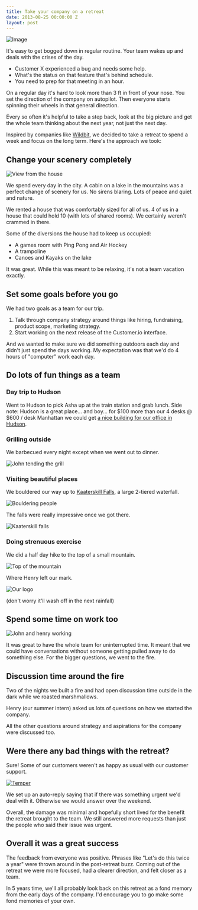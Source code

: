 ```yaml
---
title: Take your company on a retreat
date: 2013-08-25 00:00:00 Z
layout: post
---
```


![Image](https://picturelife.com/v/1000/sHsTMRkFvpyLGLV?ua=1377430797)

It's easy to get bogged down in regular routine. Your team wakes up and deals with the crises of the day. 

* Customer X experienced a bug and needs some help.
* What's the status on that feature that's behind schedule.
* You need to prep for that meeting in an hour.

On a regular day it's hard to look more than 3 ft in front of your nose. You set the direction of the company on autopilot. Then everyone starts spinning their wheels in that general direction.

Every so often it's helpful to take a step back, look at the big picture and get the whole team thinking about the next year, not just the next day.

Inspired by companies like [Wildbit](http://wildbit.com/blog/2013/06/27/2013-wildbit-retreat-dominican-republic/), we decided to take a retreat to spend a week and focus on the long term. Here's the approach we took:

## Change your scenery completely

![View from the house](https://picturelife.com/v/1000/ExAc5mKwqFdpCp?ua=1377440999)

We spend every day in the city. A cabin on a lake in the mountains was a perfect change of scenery for us. No sirens blaring. Lots of peace and quiet and nature.

We rented a house that was comfortably sized for all of us. 4 of us in a house that could hold 10 (with lots of shared rooms). We certainly weren't crammed in there.

Some of the diversions the house had to keep us occupied:

* A games room with Ping Pong and Air Hockey
* A trampoline
* Canoes and Kayaks on the lake

It was great. While this was meant to be relaxing, it's not a team vacation exactly.

## Set some goals before you go

We had two goals as a team for our trip.

1. Talk through company strategy around things like hiring, fundraising, product scope, marketing strategy.
2. Start working on the next release of the Customer.io interface.

And we wanted to make sure we did something outdoors each day and didn't just spend the days working. My expectation was that we'd do 4 hours of "computer" work each day.

## Do lots of fun things as a team

### Day trip to Hudson

Went to Hudson to pick Asha up at the train station and grab lunch. Side note: Hudson is a great place... and boy... for $100 more than our 4 desks @ $600 / desk Manhattan we could get [a nice building for our office in Hudson](https://picturelife.com/p/fMH84hBukyVs6YG/). 

### Grilling outside 

We barbecued every night except when we went out to dinner.

![John tending the grill](https://picturelife.com/v/1000/78gqj210gyu75jl?ua=1377431740)

### Visiting beautiful places

We bouldered our way up to [Kaaterskill Falls](https://en.wikipedia.org/wiki/Kaaterskill_Falls), a large 2-tiered waterfall. 

![Bouldering people](https://picturelife.com/v/1000/EiRFT9KduAmP4dnB?ua=1377431861)

The falls were really impressive once we got there.

![Kaaterskill falls](https://picturelife.com/v/1000/kvF4Th14pxUw3y?ua=1377437601)

### Doing strenuous exercise

We did a half day hike to the top of a small mountain.

![Top of the mountain](https://picturelife.com/v/1000/ExfKzMrQOzhTAQ?ua=1377434891)

Where Henry left our mark.

![Our logo](https://picturelife.com/v/1000/EM9GFBEJH58BWOT?ua=1377433127)

(don't worry it'll wash off in the next rainfall)

## Spend some time on work too

![John and henry working](https://picturelife.com/v/1000/7NsAz6a1fPJk4b?ua=1377433071)

It was great to have the whole team for uninterrupted time. It meant that we could have conversations without someone getting pulled away to do something else. For the bigger questions, we went to the fire.

## Discussion time around the fire

Two of the nights we built a fire and had open discussion time outside in the dark while we roasted marshmallows.

Henry (our summer intern) asked us lots of questions on how we started the company.

All the other questions around strategy and aspirations for the company were discussed too.

## Were there any bad things with the retreat?

Sure! Some of our customers weren't as happy as usual with our customer support.

[![Temper](http://fast.customer.io/blog/Temper%20took%20a%20dive-1.png)](https://temper.io/p/mqivrtwz)

We set up an auto-reply saying that if there was something urgent we'd deal with it. Otherwise we would answer over the weekend.

Overall, the damage was minimal and hopefully short lived for the benefit the retreat brought to the team. We still answered more requests than just the people who said their issue was urgent.

## Overall it was a great success

The feedback from everyone was positive. Phrases like "Let's do this twice a year" were thrown around in the post-retreat buzz. Coming out of the retreat we were more focused, had a clearer direction, and felt closer as a team.

In 5 years time, we'll all probably look back on this retreat as a fond memory from the early days of the company. I'd encourage you to go make some fond memories of your own.

